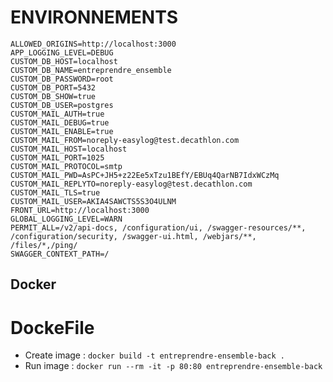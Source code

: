 # ENVIRONNEMENTS

```
ALLOWED_ORIGINS=http://localhost:3000
APP_LOGGING_LEVEL=DEBUG
CUSTOM_DB_HOST=localhost
CUSTOM_DB_NAME=entreprendre_ensemble
CUSTOM_DB_PASSWORD=root
CUSTOM_DB_PORT=5432
CUSTOM_DB_SHOW=true
CUSTOM_DB_USER=postgres
CUSTOM_MAIL_AUTH=true
CUSTOM_MAIL_DEBUG=true
CUSTOM_MAIL_ENABLE=true
CUSTOM_MAIL_FROM=noreply-easylog@test.decathlon.com
CUSTOM_MAIL_HOST=localhost
CUSTOM_MAIL_PORT=1025
CUSTOM_MAIL_PROTOCOL=smtp
CUSTOM_MAIL_PWD=AsPC+JH5+z22Ee5xTzu1BEfY/EBUq4QarNB7IdxWCzMq
CUSTOM_MAIL_REPLYTO=noreply-easylog@test.decathlon.com
CUSTOM_MAIL_TLS=true
CUSTOM_MAIL_USER=AKIA4SAWCTS5S3O4ULNM
FRONT_URL=http://localhost:3000
GLOBAL_LOGGING_LEVEL=WARN
PERMIT_ALL=/v2/api-docs, /configuration/ui, /swagger-resources/**, /configuration/security, /swagger-ui.html, /webjars/**, /files/*,/ping/
SWAGGER_CONTEXT_PATH=/
```

## Docker 

# DockeFile 

- Create image : ```docker build -t entreprendre-ensemble-back .```
- Run image : ```docker run --rm -it -p 80:80 entreprendre-ensemble-back```